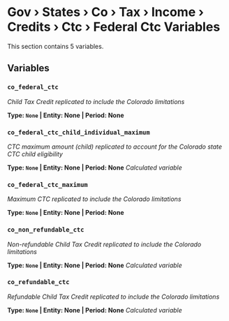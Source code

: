 # Gov › States › Co › Tax › Income › Credits › Ctc › Federal Ctc Variables

This section contains 5 variables.

## Variables

### `co_federal_ctc`
*Child Tax Credit replicated to include the Colorado limitations*

**Type: `None` | Entity: None | Period: None**

### `co_federal_ctc_child_individual_maximum`
*CTC maximum amount (child) replicated to account for the Colorado state CTC child eligibility*

**Type: `None` | Entity: None | Period: None**
*Calculated variable*

### `co_federal_ctc_maximum`
*Maximum CTC replicated to include the Colorado limitations*

**Type: `None` | Entity: None | Period: None**

### `co_non_refundable_ctc`
*Non-refundable Child Tax Credit replicated to include the Colorado limitations*

**Type: `None` | Entity: None | Period: None**
*Calculated variable*

### `co_refundable_ctc`
*Refundable Child Tax Credit replicated to include the Colorado limitations*

**Type: `None` | Entity: None | Period: None**
*Calculated variable*
